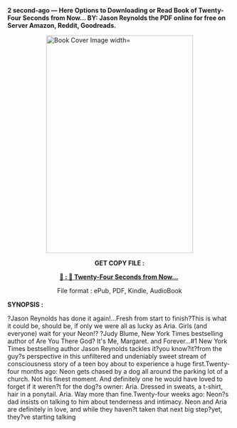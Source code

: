 <p><strong>2 second-ago &mdash; Here Options to Downloading or Read Book of Twenty-Four Seconds from Now... BY: Jason Reynolds the PDF online for free on Server Amazon, Reddit, Goodreads.</strong></p><p><a href="https://uk.ebookarea.xyz/?book=207298501-twenty-four-seconds-from-now"><img style="display: block; margin-left: auto; margin-right: auto;" src="https://i.gr-assets.com/images/S/compressed.photo.goodreads.com/books/1715805326l/207298501.jpg" alt="Book Cover Image width=" width="330" height="488" /></a></p><p style="text-align: center;"><strong>GET COPY FILE :</strong></p><p style="text-align: center;"><strong><a href="https://uk.ebookarea.xyz/?book=207298501-twenty-four-seconds-from-now" target="_blank" rel="noopener">📢 : 🔗 Twenty-Four Seconds from Now...</a>&nbsp;</strong></p><p style="text-align: center;">File format : ePub, PDF, Kindle, AudioBook</p><p><strong>SYNOPSIS :</strong></p><p>?Jason Reynolds has done it again!...Fresh from start to finish?This is what it could be, should be, if only we were all as lucky as Aria. Girls (and everyone) wait for your Neon!? ?Judy Blume, New York Times bestselling author of Are You There God? It's Me, Margaret. and Forever...#1 New York Times bestselling author Jason Reynolds tackles it?you know?it?from the guy?s perspective in this unfiltered and undeniably sweet stream of consciousness story of a teen boy about to experience a huge first.Twenty-four months ago: Neon gets chased by a dog all around the parking lot of a church. Not his finest moment. And definitely one he would have loved to forget if it weren?t for the dog?s owner: Aria. Dressed in sweats, a t-shirt, hair in a ponytail. Aria. Way more than fine.Twenty-four weeks ago: Neon?s dad insists on talking to him about tenderness and intimacy. Neon and Aria are definitely in love, and while they haven?t taken that next big step?yet, they?ve starting talking </p>

